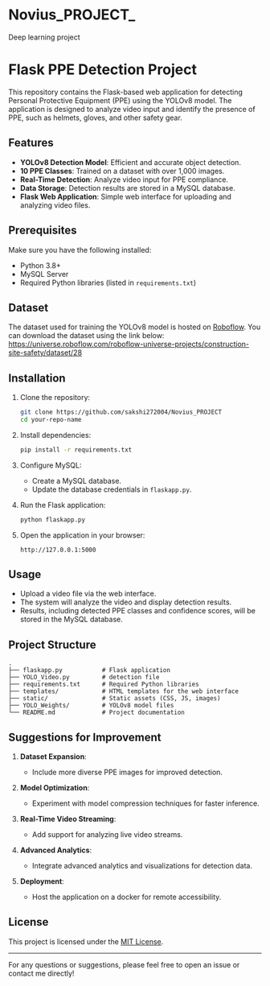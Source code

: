 # Novius_PROJECT_
Deep learning project
# Flask PPE Detection Project

This repository contains the Flask-based web application for detecting Personal Protective Equipment (PPE) using the YOLOv8 model. The application is designed to analyze video input and identify the presence of PPE, such as helmets, gloves, and other safety gear.

## Features

- **YOLOv8 Detection Model**: Efficient and accurate object detection.
- **10 PPE Classes**: Trained on a dataset with over 1,000 images.
- **Real-Time Detection**: Analyze video input for PPE compliance.
- **Data Storage**: Detection results are stored in a MySQL database.
- **Flask Web Application**: Simple web interface for uploading and analyzing video files.

## Prerequisites

Make sure you have the following installed:

- Python 3.8+
- MySQL Server
- Required Python libraries (listed in `requirements.txt`)

## Dataset

The dataset used for training the YOLOv8 model is hosted on [Roboflow](https://roboflow.com/). You can download the dataset using the link below:
https://universe.roboflow.com/roboflow-universe-projects/construction-site-safety/dataset/28


## Installation

1. Clone the repository:
   ```bash
   git clone https://github.com/sakshi272004/Novius_PROJECT
   cd your-repo-name
   ```

2. Install dependencies:
   ```bash
   pip install -r requirements.txt
   ```

3. Configure MySQL:
   - Create a MySQL database.
   - Update the database credentials in `flaskapp.py`.

4. Run the Flask application:
   ```bash
   python flaskapp.py
   ```

5. Open the application in your browser:
   ```
   http://127.0.0.1:5000
   ```

## Usage

- Upload a video file via the web interface.
- The system will analyze the video and display detection results.
- Results, including detected PPE classes and confidence scores, will be stored in the MySQL database.

## Project Structure

```
.
├── flaskapp.py           # Flask application
├── YOLO_Video.py         # detection file
├── requirements.txt      # Required Python libraries
├── templates/            # HTML templates for the web interface
├── static/               # Static assets (CSS, JS, images)
├── YOLO_Weights/         # YOLOv8 model files              
└── README.md             # Project documentation
```

## Suggestions for Improvement

1. **Dataset Expansion**:
   - Include more diverse PPE images for improved detection.

2. **Model Optimization**:
   - Experiment with model compression techniques for faster inference.

3. **Real-Time Video Streaming**:
   - Add support for analyzing live video streams.

4. **Advanced Analytics**:
   - Integrate advanced analytics and visualizations for detection data.

5. **Deployment**:
   - Host the application on a docker for remote accessibility.

## License

This project is licensed under the [MIT License](LICENSE).

---

For any questions or suggestions, please feel free to open an issue or contact me directly!
